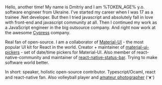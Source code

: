 Hello, another time! My name is Dmitriy and I am %TOKEN_AGE% y.o. software engineer from Ukraine. I've started my career when I was 17 as a trainee .Net developer. But then I tried javascript and absolutely fall in love with front-end and javascript community at all. Then I continued my work as a JavaScript engineer in the big outsource company. And right now work at the awesome [Cypress](https://www.cypress.io/about) company.

Real fan of open-source. I am a collaborator of [Material-UI](https://material-ui.com/discover-more/team/) - the most popular UI kit for React in the world. Creator + maintainer of [material-ui-pickers](https://material-ui-pickers.dev/) - set of date/time pickers for Material-UI. Also member of react-native-community and maintainer of [react-native-status-bar](https://github.com/react-native-community/react-native-statusbar). Trying to make software world better.

In short: speaker, holistic open-source contributor. Typescript/Ocaml, react and react-native fan. Also volleyball player and [amateur photographer](https://www.instagram.com/dmtr._.kovalenkoo/) (ᵔᴥᵔ)
